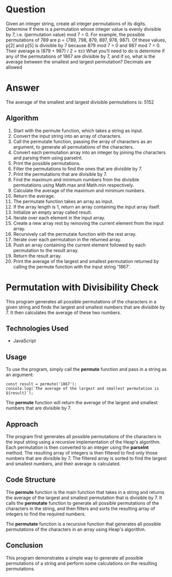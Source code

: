 # Question

Given an integer string, create all integer permutations of its digits. Determine if there is a
permutation whose integer value is evenly divisible by 7, i.e. (permutation value) mod 7 = 0.
For example, the possible permutations of 789 are p = {789, 798, 879, 897, 978, 987}. Of
these values, p[2] and p[5] is divisible by 7 because 879 mod 7 = 0 and 987 mod 7 = 0.
Their average is (879 + 987) / 2 = `933`
What you’ll need to do is determine if any of the permutations of 1867 are divisible by 7, and
if so, what is the average between the smallest and largest permutation? Decimals are
allowed

# Answer

The average of the smallest and largest divisible permutations is: 5152

## Algorithm

1. Start with the permute function, which takes a string as input.
2. Convert the input string into an array of characters.
3. Call the permutate function, passing the array of characters as an argument, to generate all permutations of the characters.
4. Convert each permutation array into an integer by joining the characters and parsing them using parseInt.
5. Print the possible permutations.
6. Filter the permutations to find the ones that are divisible by 7.
7. Print the permutations that are divisible by 7.
8. Find the maximum and minimum numbers from the divisible permutations using Math.max and Math.min respectively.
9. Calculate the average of the maximum and minimum numbers.
10. Return the average.
11. The permutate function takes an array as input.
12. If the array length is 1, return an array containing the input array itself.
13. Initialize an empty array called result.
14. Iterate over each element in the input array.
15. Create a new array rest by removing the current element from the input array.
16. Recursively call the permutate function with the rest array.
17. Iterate over each permutation in the returned array.
18. Push an array containing the current element followed by each permutation to the result array.
19. Return the result array.
20. Print the average of the largest and smallest permutation returned by calling the permute function with the input string '1867'.


# Permutation with Divisibility Check

This program generates all possible permutations of the characters in a given string and finds the largest and smallest numbers that are divisible by 7. It then calculates the average of these two numbers.

## Technologies Used

- JavaScript

## Usage

To use the program, simply call the **permute** function and pass in a string as an argument:

```
const result = permute('1867');
console.log(`The average of the largest and smallest permutation is ${result}`);
```
The **permute** function will return the average of the largest and smallest numbers that are divisible by 7.

## Approach

The program first generates all possible permutations of the characters in the input string using a recursive implementation of the Heap's algorithm. Each permutation is then converted to an integer using the **parseInt** method. The resulting array of integers is then filtered to find only those numbers that are divisible by 7. The filtered array is sorted to find the largest and smallest numbers, and their average is calculated.

## Code Structure

The **permute** function is the main function that takes in a string and returns the average of the largest and smallest permutation that is divisible by 7. It calls the **permutate** function to generate all possible permutations of the characters in the string, and then filters and sorts the resulting array of integers to find the required numbers.

The **permutate** function is a recursive function that generates all possible permutations of the characters in an array using Heap's algorithm.

## Conclusion

This program demonstrates a simple way to generate all possible permutations of a string and perform some calculations on the resulting permutations.
